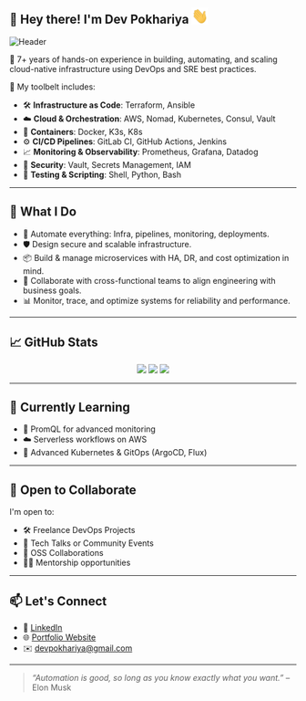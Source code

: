 ## 👋 Hey there! I'm Dev Pokhariya  <img src="https://github.com/Devpokhariya/Devpokhariya/blob/main/hi.gif" width="29px">

<!--
**Devpokhariya/Devpokhariya** is a ✨ _special_ ✨ repository because its `README.md` (this file) appears on your GitHub profile.

Here are some ideas to get you started:

- 🔭 I’m currently working on ...
- 🌱 I’m currently learning ...
- 👯 I’m looking to collaborate on ...
- 🤔 I’m looking for help with ...
- 💬 Ask me about ...
- 📫 How to reach me: ...
- 😄 Pronouns: ...
- ⚡ Fun fact: ...
-->



![Header](https://capsule-render.vercel.app/api?type=waving&color=0:2b5876,100:4e4376&height=200&section=header&text=DevOps%20Engineer%20%7C%20SRE%20%7C%20Automation%20Wizard&fontSize=30&fontAlignY=40)

🌱 7+ years of hands-on experience in building, automating, and scaling cloud-native infrastructure using DevOps and SRE best practices.

🔧 My toolbelt includes:
- 🛠 **Infrastructure as Code**: Terraform, Ansible
- ☁️ **Cloud & Orchestration**: AWS, Nomad, Kubernetes, Consul, Vault
- 🐳 **Containers**: Docker, K3s, K8s
- ⚙️ **CI/CD Pipelines**: GitLab CI, GitHub Actions, Jenkins
- 📈 **Monitoring & Observability**: Prometheus, Grafana, Datadog
- 🔐 **Security**: Vault, Secrets Management, IAM
- 🧪 **Testing & Scripting**: Shell, Python, Bash

---

## 🚀 What I Do

- 🔧 Automate everything: Infra, pipelines, monitoring, deployments.
- 🛡 Design secure and scalable infrastructure.
- 📦 Build & manage microservices with HA, DR, and cost optimization in mind.
- 🤝 Collaborate with cross-functional teams to align engineering with business goals.
- 📊 Monitor, trace, and optimize systems for reliability and performance.

---

## 📈 GitHub Stats

<p align="center">
  <img src="https://github-readme-stats.vercel.app/api?username=your-github-username&show_icons=true&theme=radical" />
  <img src="https://github-readme-streak-stats.herokuapp.com/?user=your-github-username&theme=radical" />
  <img src="https://github-readme-stats.vercel.app/api/top-langs/?username=your-github-username&layout=compact&theme=radical" />
</p>

---

## 🧠 Currently Learning

- 🧪 PromQL for advanced monitoring
- ☁️ Serverless workflows on AWS
- 🐳 Advanced Kubernetes & GitOps (ArgoCD, Flux)

---

## 💼 Open to Collaborate

I'm open to:
- 🛠 Freelance DevOps Projects
- 🎤 Tech Talks or Community Events
- 🤝 OSS Collaborations
- 🧑‍🏫 Mentorship opportunities

---

## 📫 Let's Connect

- 🔗 [LinkedIn](https://www.linkedin.com/in/dev-pokhariya-41502b128/)
- 🌐 [Portfolio Website](https://github.com/Devpokhariya/Devpokhariya/blob/main/hi.gif)
- ✉️ devpokhariya@gmail.com

---

> _“Automation is good, so long as you know exactly what you want.”_ – Elon Musk

